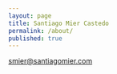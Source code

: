```yaml
---
layout: page
title: Santiago Mier Castedo
permalink: /about/
published: true
---
```




[smier@santiagomier.com](mailto:email@domain.com)
